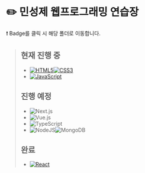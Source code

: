 # ✏️ 민성제 웹프로그래밍 연습장
❗ Badge를 클릭 시 해당 폴더로 이동합니다.
> ## 현재 진행 중
>- [![HTML5](https://img.shields.io/badge/HTML5-E34F26?style=for-the-badge&logo=html5&logoColor=white)![CSS3](https://img.shields.io/badge/css3-%231572B6.svg?style=for-the-badge&logo=css3&logoColor=white)](https://github.com/MinSungJe/FrontEnd_Prac/tree/main/HTML_CSS)
>- [![JavaScript](https://img.shields.io/badge/javascript-%23323330.svg?style=for-the-badge&logo=javascript&logoColor=%23F7DF1E)](https://github.com/MinSungJe/FrontEnd_Prac/tree/main/JavaScript)
>
> ## 진행 예정
>- ![Next.js](https://img.shields.io/badge/Next-black?style=for-the-badge&logo=next.js&logoColor=white)
>- ![Vue.js](https://img.shields.io/badge/vuejs-%2335495e.svg?style=for-the-badge&logo=vuedotjs&logoColor=%234FC08D)
>- ![TypeScript](https://img.shields.io/badge/typescript-%23007ACC.svg?style=for-the-badge&logo=typescript&logoColor=white)
>- ![NodeJS](https://img.shields.io/badge/node.js-6DA55F?style=for-the-badge&logo=node.js&logoColor=white)![MongoDB](https://img.shields.io/badge/MongoDB-%234ea94b.svg?style=for-the-badge&logo=mongodb&logoColor=white)
>
> ## 완료
>- [![React](https://img.shields.io/badge/react-%2320232a.svg?style=for-the-badge&logo=react&logoColor=%2361DAFB)](https://github.com/MinSungJe/FrontEnd_Prac/tree/main/React)
